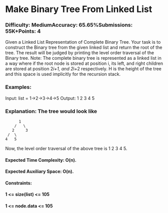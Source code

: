 # Make Binary Tree From Linked List
### Difficulty: MediumAccuracy: 65.65%Submissions: 55K+Points: 4

Given a Linked List Representation of Complete Binary Tree. Your task is to construct the Binary tree from the given linked list and return the root of the tree.
The result will be judged by printing the level order traversal of the Binary tree. 
Note: The complete binary tree is represented as a linked list in a way where if the root node is stored at position i, its left, and right children are stored at position 2*i+1, and 2*i+2 respectively. H is the height of the tree and this space is used implicitly for the recursion stack.

### Examples:

Input: list = 1->2->3->4->5
Output: 1 2 3 4 5

### Explanation: The tree would look like
```
      1
    /   \
   2     3
 /  \
4   5
```
Now, the level order traversal of
the above tree is 1 2 3 4 5.

#### Expected Time Complexity: O(n).
#### Expected Auxiliary Space: O(n).
#### Constraints:
#### 1 <= size(list) <= 105
#### 1 <= node.data <= 105
